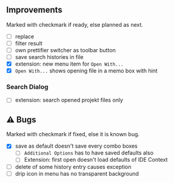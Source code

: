 <!--

Version:     v3.4.0-beta
PrevVersion: v3.3.0-beta

Help Formatting:
https://docs.github.com/en/get-started/writing-on-github/getting-started-with-writing-and-formatting-on-github/basic-writing-and-formatting-syntax, 
https://github.com/ikatyang/emoji-cheat-sheet/blob/master/README.md)

### :mag: Search Dialog
# + new feature
# + new feature
 
### :warning: Bug Fixes
#* bug

# TODO
# - Change Readme.md 
# - Change Deploy-Description.md 
# - Change file and product version in every projects for ALL CONFIGURATION!
# - Commit and push all changes
# - Run deploy script by pushing Ctrl+Shift+T in VSCode
-->

## Improvements 
Marked with checkmark if ready, else planned as next.
- [ ] replace 
- [ ] filter result
- [ ] own prettifier switcher as toolbar button
- [ ] save search histories in file
- [x] extension: new menu item for `Open With...`
- [x] `Open With...` shows opening file in a memo box with hint
<!-- #### :mag: Search Dialog -->

### Search Dialog
- [ ] extension: search opened projekt files only

## :warning: Bugs 
Marked with checkmark if fixed, else it is known bug.
- [x] save as default doesn't save every combo boxes
  - [ ] `Additional Options` has to have saved defaults also
  - [ ] Extension: first open doesn't load defaults of IDE Context
- [ ] delete of some history entry causes exception 
- [ ] drip icon in menu has no transparent background
